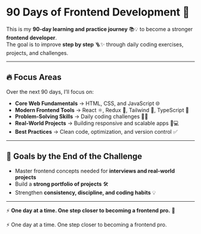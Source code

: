 # 90 Days of Frontend Development 🚀

This is my **90-day learning and practice journey** 📚💡 to become a stronger **frontend developer**.  
The goal is to improve **step by step** 🪜✨ through daily coding exercises, projects, and challenges.

---

## 🔥 Focus Areas
Over the next 90 days, I’ll focus on:

- **Core Web Fundamentals** → HTML, CSS, and JavaScript 🌐  
- **Modern Frontend Tools** → React ⚛️, Redux 🔄, Tailwind 🎨, TypeScript 📝  
- **Problem-Solving Skills** → Daily coding challenges 🧑‍💻  
- **Real-World Projects** → Building responsive and scalable apps 📱💻  
- **Best Practices** → Clean code, optimization, and version control ✅  

---

## 🎯 Goals by the End of the Challenge
- Master frontend concepts needed for **interviews and real-world projects**  
- Build a **strong portfolio of projects** 🛠️  
- Strengthen **consistency, discipline, and coding habits** 💡  

---

⚡ **One day at a time. One step closer to becoming a frontend pro.** 🚀

⚡ One day at a time. One step closer to becoming a frontend pro.